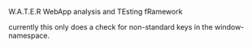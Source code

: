 W.A.T.E.R
WebApp analysis and TEsting fRamework

currently this only does a check for non-standard keys in the window-namespace.
